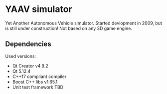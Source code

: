 # YAAV simulator

Yet Another Autonomous Vehicle simulator. Started devlopment in 2009, but is still under construction!
Not based on any 3D game engine.

## Dependencies

Used versions:
- Qt Creator v4.9.2
- Qt 5.12.4
- C++17 compliant compiler
- Boost C++ libs v1.65.1
- Unit test framework TBD
